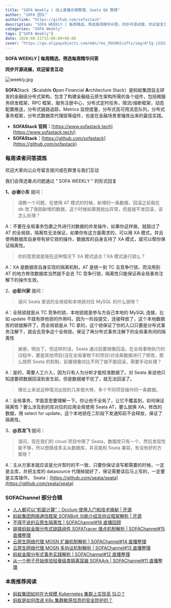 ```yaml
---
title: "SOFA Weekly | 线上直播合辑整理、Seata QA 整理"
author: "SOFA 团队"
authorlink: "https://github.com/sofastack"
description: "SOFA WEEKLY | 每周精选，筛选每周精华问答，同步开源进展，欢迎留言互动。"
categories: "SOFA Weekly"
tags: ["SOFA Weekly"]
date: 2020-08-21T15:00:00+08:00
cover: "https://gw.alipayobjects.com/mdn/rms_95b965/afts/img/A*Ig-jSIUZWx0AAAAAAAAAAAAAARQnAQ"
---
```


**SOFA WEEKLY | 每周精选，筛选每周精华问答**

**同步开源进展，欢迎留言互动**

![weekly.jpg](https://gw.alipayobjects.com/mdn/rms_95b965/afts/img/A*ARgKS6SuU7YAAAAAAAAAAAAAARQnAQ)

**SOFA**Stack（**S**calable **O**pen Financial **A**rchitecture Stack）是蚂蚁集团自主研发的金融级分布式架构，包含了构建金融级云原生架构所需的各个组件，包括微服务研发框架，RPC 框架，服务注册中心，分布式定时任务，限流/熔断框架，动态配置推送，分布式链路追踪，Metrics 监控度量，分布式高可用消息队列，分布式事务框架，分布式数据库代理层等组件，也是在金融场景里锤炼出来的最佳实践。

- **SOFAStack 官网：**[https://www.sofastack.tech](https://www.sofastack.tech/)
- **SOFAStack：**[https://github.com/sofastack](https://github.com/sofastack)

### 每周读者问答提炼

欢迎大家向公众号留言提问或在群里与我们互动

我们会筛选重点问题通过 " SOFA WEEKLY " 的形式回复

**1、@谢小东** 提问：

> 请教一个问题，在使用 AT 模式的时候，新增的一条数据，回滚之前我在 db 改了我刚新增的数据，这个时候如果我抛出异常，但是就不发回滚，该怎么处理？

A：不要在全局事务包裹之外进行对数据的并发操作，如果你这样做，就跳过了 AT 的全局锁，隔离性无法保证，如果你有这方面需求的，可以用 XA 模式，并且使用数据库自身带有排它锁的操作，数据库的自身支持了 XA 模式，就可以帮你保证隔离性。

> 你的意思就是我在这种情况下 XA 模式适合？XA 模式是行锁么？

A：XA 是数据库自身实现的隔离机制，AT 是统一到 TC 去竞争行锁，而没用到 AT 的地方修改数据库当然就不会去 TC 竞争行锁，隔离性只能保证再全局事务注解下的操作生效。

2、**@彭兴家** 提问：

> 请问 Seata 里说的全局锁和本地锁对应 MySQL 的什么锁呀？

A：全局锁就是从 TC 竞争的锁，本地锁就是参与方自己本地的 MySQL 连接，比如 update 不就有排他锁的作用吗，因为一阶段提交，连接释放了，这个本地数据库的锁就解开了。而全局锁是从 TC 拿的，这个锁保证了你的入口只要是分布式事务注解下，就会去竞争这个全局锁。保证了再分布式事务注解下的全局事务间的隔离性

> 谢谢，明白了。但这样的话，Seata 通过前置镜像回滚。在全局事物执行的过程中，要是其他项目(没在全局事物下的项目)对该条数据进行了修改，那么按照 Seata 的机制，前置镜像对比不同了就不能回滚，需要手动处理？

A：是的，需要人工介入，因为只有人为分析才能校准数据了。对 Seata 来说他只知道要把数据回滚到发生前，但是数据被干扰了，就无法回滚了。

> 理论上来说这种情况出现的几率很大呀，多个不同项目操作同一条数据。

A：全局事务，字面意思要理解一下。你让他不全局了，让它不覆盖到，如何保证隔离性？要么涉及到的库对应的应用全局使用 Seata AT，要么就换 XA，修改的数据，用 select for update，这个本地锁在二阶段下发通知前不会释放，保证了隔离性。

3、**@苏龙飞** 提问：

> 请问，现在我们的 cloud 项目中用了 Seata，数据库只有一个，然后发现性能不够，所以想换成多主从数据库，并且能和 Seata 兼容，有没有好的方案呀？

A：主从方案本就应该是允许暂时的不一致，只要你保证读写都需要的时候，一定是主库，并把主库的 datasource 代理掉就好了，保证需要读后马上写的，一定要是主库操作。
Seata：[https://github.com/seata/seata](https://github.com/seata/seata)

### SOFAChannel 部分合辑

- [人人都可以“机密计算”：Occlum 使用入门和技术揭秘 | 开源](/blog/sofa-channel-18-retrospect/)
- [蚂蚁集团网络通信框架 SOFABolt 功能介绍及协议框架解析 | 开源](/blog/sofa-channel-17/)
- [不得不说的云原生隔离性 | SOFAChannel#16 直播回顾](/blog/sofa-channel-16-retrospect/)
- [链接](https://example.com)[蚂蚁金服分布式链路组件 SOFATracer 埋点机制解析 | SOFAChannel#15 直播整理](/blog/sofa-channel-15-retrospect/)
- [云原生网络代理 MOSN 扩展机制解析 | SOFAChannel#14 直播整理](/blog/sofa-channel-14-retrospect/)
- [云原生网络代理 MOSN 多协议机制解析 | SOFAChannel#13 直播整理](/blog/sofa-channel-13-retrospect/)
- [蚂蚁金服分布式事务实践解析 | SOFAChannel#12 直播整理](/blog/sofa-channel-12-retrospect/)
- [从一个例子开始体验轻量级类隔离容器 SOFAArk | SOFAChannel#11 直播整理](/blog/sofa-channel-11-retrospect/)

### 本周推荐阅读

- [蚂蚁集团如何在大规模 Kubernetes 集群上实现高 SLO？](/blog/antgroup-kubernetes-high-slo/)
- [蚂蚁是如何改进 K8s 集群敏感信息的安全防护的？](/blog/antgroup-k8s-security-protection-of-cluster-sensitive-information/)
